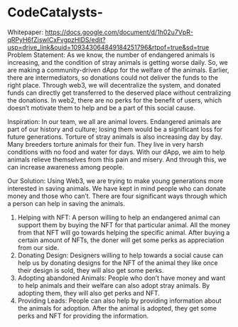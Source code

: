 # CodeCatalysts-
Whitepaper:   https://docs.google.com/document/d/1h02u7VpR-qRPyH6fZiswlCxFvgpzHlDS/edit?usp=drive_link&ouid=109343064849184251796&rtpof=true&sd=true
Problem Statement: As we know, the number of endangered animals is increasing, and the condition of stray animals is getting worse daily. So, we are making a community-driven dApp for the welfare of the animals. 
Earlier, there are intermediators, so donations could not deliver the funds to the right place. Through web3, we will decentralize the system, and donated funds can directly get transferred to the deserved place without centralizing the donations.
In web2, there are no perks for the benefit of users, which doesn’t motivate them to help and be a part of this social cause.

Inspiration:
In our team, we all are animal lovers. Endangered animals are part of our history and culture; losing them would be a significant loss for future generations. Torture of stray animals is also increasing day by day. Many breeders torture animals for their fun. They live in very harsh conditions with no food and water for days. With our dApp, we aim to help animals relieve themselves from this pain and misery. And through this, we can increase awareness among people.

Our Solution: 
	Using Web3, we are trying to make young generations more interested in saving animals. We have kept in mind people who can donate money and those who can’t.
There are four significant ways through which a person can help in saving the animals.
1.	Helping with NFT: A person willing to help an endangered animal can support them by buying the NFT for that particular animal. All the money from that NFT will go towards helping the specific animal. After buying a certain amount of NFTs, the doner will get some perks as appreciation from our side.
2.	Donating Design: Designers willing to help towards a social cause can help us by donating designs for the NFT of the animal they like once their design is sold, they will also get some perks.
3.	Adopting abandoned Animals: People who don’t have money and want to help animals and their welfare can also adopt stray animals. By adopting them, they will also get perks and NFT.
4.	Providing Leads: People can also help by providing information about the animals for adoption. After the animal is adopted, they get some perks and NFT for providing the information.
